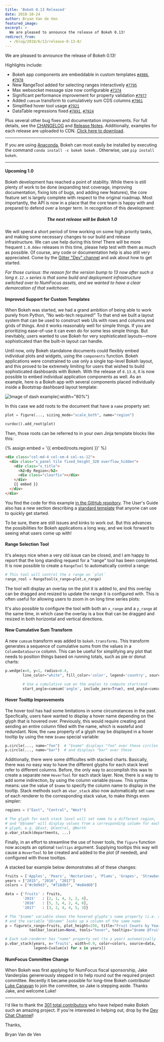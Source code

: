 ```yaml
---
title: 'Bokeh 0.13 Released'
date: 2018-10-24
author: Bryan Van de Ven
featured_image:
excerpt: >
  We are pleased to announce the release of Bokeh 0.13!
redirect_from:
  - /blog/2018/6/13/release-0-13-0/
---
```


We are pleased to announce the release of Bokeh 0.13!

Highlights include:

* Bokeh app components are embeddable in custom templates [`#4986`](https://github.com/bokeh/bokeh/issues/4986), [`#7978`](https://github.com/bokeh/bokeh/issues/7978)
* New RangeTool added for selecting ranges interactively [`#7795`](https://github.com/bokeh/bokeh/issues/7795)
* Max websocket message size now configurable [`#7374`](https://github.com/bokeh/bokeh/issues/7374)
* Significant performance improvement for property validation [`#7977`](https://github.com/bokeh/bokeh/issues/7977)
* Added `cumsum` transform to cumulatively sum CDS columns [`#7961`](https://github.com/bokeh/bokeh/issues/7961)
* Simplified hover tool usage [`#7921`](https://github.com/bokeh/bokeh/pull/7921)
* DataTable regressions fixed [`#7891`](https://github.com/bokeh/bokeh/issues/7891), [`#7924`](https://github.com/bokeh/bokeh/issues/7924)

Plus several other bug fixes and documentation improvements.
For full details, see the [CHANGELOG](https://github.com/bokeh/bokeh/blob/master/CHANGELOG)
and [Release Notes](https://bokeh.pydata.org/en/latest/docs/releases.html).
Additionally, examples for each release are uploaded to CDN.
[Click here to download](https://cdn.pydata.org/bokeh/examples/examples-0.13.0.zip).

-----

If you are using
[Anaconda](https://www.anaconda.com/downloads), Bokeh can most easily be installed
by executing the command ``conda install -c bokeh bokeh`` . Otherwise, use
``pip install bokeh``.

-----

#### Upcoming 1.0

Bokeh development has reached a point of stability.
While there is still plenty of work to be done (expanding test coverage,
improving documentation,  fixing lots of bugs, and adding new features), the
core feature set is largely complete with respect to the original roadmap.
Most importantly, the API is now in a place that the core team is happy
with and prepared to defend over a longer term. In recognition of this development:

<center><h5><b>The next release will be Bokeh 1.0</b></h5></center>

We will spend a short period of time working on some high priority tasks, and
making some necessary changes to our build and release infrastructure. We can use
help during this time! There will be more frequent `1.0.0dev` releases in this time,
please help test with them as much as possible. Of course, any code or documentation
help is also still very appreciated. Come by the [Gitter "Dev" channel](https://gitter.im/bokeh/bokeh-dev)
and ask about how to get started.

*For those curious: the reason for the version bump to 13 now after such a long `0.12.x` series
is that some build and deployment infrastructure switched over to NumFocus assets, and
we wanted to have a clear demarcation of that switchover.*

#### Improved Support for Custom Templates

When Bokeh was started, we had a grand ambition of being able to work purely from Python,
"No web-tech required!" To that end we built a layout system that can be used to construct
web UIs with rows and columns and grids of things. And it works reasonably well for simple
things. If you are prioritizing ease-of-use it can even do for some less simple things.
But inevitably, users wanted to use Bokeh for very sophisticated layouts&mdash;more
sophisticated than the built-in layout can handle.

Until now, only Bokeh standalone documents could flexibly embed individual plots and widgets,
using the `components` function. Bokeh applications were constrained to use only a single top-level Bokeh
layout, and this proved to be extremely limiting for users that wished to build sophisticated
dashboards with Bokeh. With the release of `0.13.0`, it
is now possible to embed individual application components as well. As an example, here is a Bokeh app with
several components placed individually inside a Bootstrap dashboard layout template:

![Image of dash example](/images/release-0-13-0/dash.png){:width="80%"}

In this case we add roots to the document that have a `name` property set:

```python
plot = figure(..., sizing_mode="scale_both", name="region")

curdoc().add_root(plot)
```

Then, those roots can be referred to in your own Jinja template
blocks like this:

{% assign embed = '{{ embed(roots.region) }}' %}

```html
<div class="col-md-4 col-sm-4 col-xs-12">
  <div class="x_panel tile fixed_height_320 overflow_hidden">
    <div class="x_title">
      <h2>By Region</h2>
      <div class="clearfix"></div>
    </div>
    {{ embed }}
  </div>
</div>
```

You find the code for this example
[in the GitHub respitory](https://github.com/bokeh/bokeh/tree/master/examples/app/dash).
The User's Guide also has a new section describing a [standard template](https://bokeh.pydata.org/en/latest/docs/user_guide/embed.html#standard-template)
that anyone can use to quickly get started.

To be sure, there are still issues and kinks to work out. But this advances the possibilities
for Bokeh applications a long way, and we look forward to seeing what users come up with!

#### Range Selection Tool

It's always nice when a very old issue can be closed, and I am happy to report that the
long standing request for a "range" tool has been completed. It is now possible to create
a `RangeTool` to automatically control a range:

```python
# This tool will control the x range on `plot`
range_rool = RangeTool(x_range=plot.x_range)
```

The tool will display an overlay on the plot it is added to, and this overlay can
be dragged and resized to update the range it is configured with. This is often useful
for allowing users to zoom in on long time series plots:

<div>
<center>
<div style="width: 80%">
<script src="/js/release-0-13-0/range_tool.js" id="7fce7b88-5bb2-4c7d-9e6e-20b94bf95ff1"></script>
</div>
</center>
</div>

It's also possible to configure the tool with both an `x_range` and a `y_range` at the
same time, in which case the overlay is a box that can be dragged and resized in both
horizontal and vertical directions.



#### New Cumulative Sum Transform

A new `cumsum` transform was added to `bokeh.transforms`. This transform generates a
sequence of cumulative sums from the values in a `ColumnDataSource` column. This can be
useful for simplifying any plot that needs to position things based on running totals, such
as pie or donut charts:

```python
p.wedge(x=0, y=1, radius=0.4,
        line_color="white", fill_color='color', legend='country', source=data

        # Use a cumulative sum on the angles to compute start/end
        start_angle=cumsum('angle', include_zero=True), end_angle=cumsum('angle'))
```

<div>
<center>
<script src="/js/release-0-13-0/pie.js" id="b297c624-57f8-442d-8cf8-2703ee7fa550"></script>
</center>
</div>

#### Hover Tooltip Improvements

The hover tool has had some limitations in some circumstances in the past.
Specfically, users have wanted to display a hover name depending on the glyph
that is hovered over. Previously, this would require creating and sending an
entire column filled with the name, which is wasteful and redundant. Now, the
`name` property of a glyph may be displayed in a hover tooltip by using the new
`$name` special variable:

```python
p.circle(..., name="foo")  # "$name" displays "foo" over these circles
p.circle(..., name="bar")  # and displays "bar" over these
```

Additionally, there were some difficultes with stacked charts. Basically, there was
no easy way to have the different glyphs for each stack level refer to different columns.
Before, the only way to accomplish this was to create a separate new `HoverTool` for each stack layer.
Now, there is a way to add some indirection, by using the column variable `@$name`.
This syntax means: use the value of `$name` to specify the column name to display
in the tooltip. Stack methods such as `vbar_stack` also
now automatically set `name` of each renderer to the corresponding stack value, to make
things even simpler:

```python
regions = ("East", "Central", "West")

# The glyph for each stack level will set name to a different region,
# and "@$name" will display values from a corresponding column for each
# glyph, e.g. @East, @Central, @North
p.vbar_stack(departments, ...)
```

Finally, in an effort to streamline the use of hover tools, the `figure` function
now accepts an optional `tooltips` argument. Supplying tooltips this way will cause
a `HoverTool` to be created and added to the plot (if needed), and configured with
those tooltips.

A stacked bar example below demonstrates all of these changes:

```python
fruits = ['Apples', 'Pears', 'Nectarines', 'Plums', 'Grapes', 'Strawberries']
years = ["2015", "2016", "2017"]
colors = ["#c9d9d3", "#718dbf", "#e84d60"]

data = {'fruits' : fruits,
        '2015'   : [2, 1, 4, 3, 2, 4],
        '2016'   : [5, 3, 4, 2, 4, 6],
        '2017'   : [3, 2, 4, 4, 5, 3]}

# The "$name" variable shows the hovered glyphs's name property (i.e. a year)
# and the variable "@$name" looks up a column of the same name
p = figure(x_range=fruits, plot_height=250, title="Fruit Counts by Year",
           toolbar_location=None, tools="hover", tooltips="$name @fruits: @$name")

# Each sub-renderer has "name" property set (to a year) automatically
p.vbar_stack(years, x='fruits', width=0.9, color=colors, source=data,
             legend=[value(x) for x in years])

```

<div>
<center>
<div style="width: 90%">
<script src="/js/release-0-13-0/hover.js" id="1125d527-a5d1-4882-9032-77fff062c52f"></script>
</div>
</center>
</div>

#### NumFocus Committee Change

When Bokeh was first applying for NumFocus fiscal sponsorship, Jake Vanderplas
genererously stepped in to help round out the required project committee.
Recently it became possible for long-time Bokeh contributor
[Luke Canavan](https://github.com/canavandl) to join the committee, so Jake is
stepping aside. Thanks Jake, and welcome Luke!

-----

I'd like to thank the [301 total contributors](https://github.com/bokeh/bokeh/graphs/contributors)
who have helped make Bokeh such an amazing project. If you're interested in
helping out, drop by the [Dev Chat Channel](https://gitter.im/bokeh/bokeh-dev)!

Thanks,

Bryan Van de Ven
